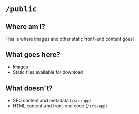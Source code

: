 # `/public`
## Where am I?
This is where images and other static front-end content goes!
## What goes here?
- Images
- Static files available for download

## What doesn't?
- SEO content and metadata (`/src/app`)
- HTML content and front-end code (`/src/app`)
